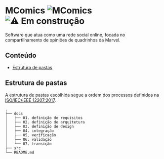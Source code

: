 # MComics ![MComics](https://img.shields.io/badge/-DS--ES--2020--2--MComics-%23ec1d24) ![⚠ Em construção](https://img.shields.io/badge/-%E2%9A%A0%20Em%20constru%C3%A7%C3%A3o-%23ffa801)

Software que atua como uma rede social online, focada no compartilhamento de opiniões de quadrinhos da Marvel.

## Conteúdo

- [Estrutura de pastas](#estrutura-de-pastas)

## Estrutura de pastas

A estrutura de pastas escolhida segue a ordem dos processos definidos na [ISO/IEC/IEEE 12207:2017](https://www.iso.org/standard/63712.html).

    .
    ├── docs
    │   ├── 01. definição de requisitos
    │   ├── 02. definição de arquitetura
    │   ├── 03. definição de design
    │   ├── 04. integração
    │   ├── 05. verificação
    │   ├── 06. validação
    │   └── 07. transição
    ├── src
    └── README.md
